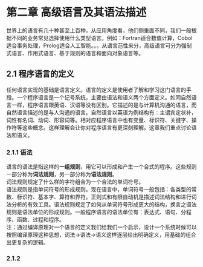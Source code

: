 <!--
 * @Author: xiuquanxu
 * @Company: kaochong
 * @Date: 2020-01-30 11:22:15
 * @LastEditors  : xiuquanxu
 * @LastEditTime : 2020-02-08 22:03:23
 -->
# 第二章 高级语言及其语法描述
世界上的语言有几十种甚至上百种，从应用角度看，他们侧重面不同，我们一般根据不同的业务常见选择使用什么类型语言。例如：Fortran适合数值计算，Cobol适合事务处理，Prolog适合人工智能。。。从语言范性来分，高级语言可分为强制式语言、作用式语言、基于规则的语言和面向对象语言等。

## 2.1 程序语言的定义
任何语言实现的基础是语言定义。语言的定义是使用者了解和学习这门语言的手段。一个程序语言是一个记号系统，主要由语法和语义两个方面定义。如同自然语言一样，程序语言跟英语、汉语等没有区别。它描述的是与计算机沟通的语言，而自然语言描述的是与人沟通的语言。自然语言以英语为例结构有：主谓宾定状补，词性有名词、动词、形容词等。相对应程序语言中也有变量、标识符、关键字、操作符等这些概念。这样理解会让你对程序语言有更深刻理解。这章我们重点讨论语法和语义。  

### 2.1.1 语法  
语言的语法是指这样的**一组规则**，用它可以形成和产生一个合式的程序。这些规则一部分称为**词法规则**，另一部分称为**语法规则**。  
词法规则规定了什么样的字符组合为一个合法的单词符号。  
语法规则是指单词符号的形成规则。现在语言中，单词符号一般包括：各类型的常数、标识符、基本字、算符和界符。正则式和有限自动机是描述词法结构和进行词法分析的有效工具。语法规则规定了如何从单词符号形成更大的结构，换言之语法规则是语法单位的形成规则。一般程序语言的语法单位有：表达式、语句、分程序、函数、过程和程序。  
注：通过编译原理对一个语言的定义我们给我们一个启示，设计一个系统时候可以按照编译原理这种思想，词法->语法->语义这样逐层给出明确定义，用基础的组合出更复杂的逻辑。

### 2.1.2 